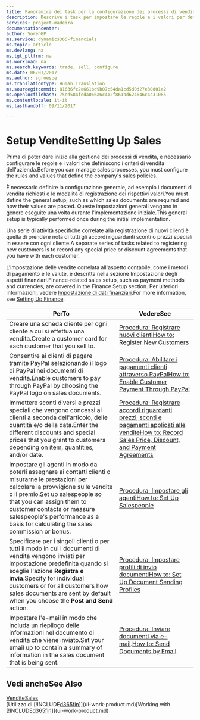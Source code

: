 ```yaml
---
title: Panoramica dei task per la configurazione dei processi di vendita | Documenti Microsoft
description: Descrive i task per impostare le regole e i valori per definire i criteri e processi di vendita.
services: project-madeira
documentationcenter: 
author: SorenGP
ms.service: dynamics365-financials
ms.topic: article
ms.devlang: na
ms.tgt_pltfrm: na
ms.workload: na
ms.search.keywords: trade, sell, configure
ms.date: 06/01/2017
ms.author: sgroespe
ms.translationtype: Human Translation
ms.sourcegitcommit: 81636fc2e661bd9b07c54da1cd5d0d27e30d01a2
ms.openlocfilehash: 75ed584feda066a6c412f861bd624646c4c31085
ms.contentlocale: it-it
ms.lasthandoff: 09/11/2017

---
```

# <a name="setting-up-sales"></a><span data-ttu-id="d65ab-103">Setup Vendite</span><span class="sxs-lookup"><span data-stu-id="d65ab-103">Setting Up Sales</span></span>
<span data-ttu-id="d65ab-104">Prima di poter dare inizio alla gestione dei processi di vendita, è necessario configurare le regole e i valori che definiscono i criteri di vendita dell'azienda.</span><span class="sxs-lookup"><span data-stu-id="d65ab-104">Before you can manage sales processes, you must configure the rules and values that define the company's sales policies.</span></span>

<span data-ttu-id="d65ab-105">È necessario definire la configurazione generale, ad esempio i documenti di vendita richiesti e le modalità di registrazione dei rispettivi valori.</span><span class="sxs-lookup"><span data-stu-id="d65ab-105">You must define the general setup, such as which sales documents are required and how their values are posted.</span></span> <span data-ttu-id="d65ab-106">Queste impostazioni generali vengono in genere eseguite una volta durante l'implementazione iniziale.</span><span class="sxs-lookup"><span data-stu-id="d65ab-106">This general setup is typically performed once during the initial implementation.</span></span>

<span data-ttu-id="d65ab-107">Una serie di attività specifiche correlate alla registrazione di nuovi clienti è quella di prendere nota di tutti gli accordi riguardanti sconti o prezzi speciali in essere con ogni cliente.</span><span class="sxs-lookup"><span data-stu-id="d65ab-107">A separate series of tasks related to registering new customers is to record any special price or discount agreements that you have with each customer.</span></span>

<span data-ttu-id="d65ab-108">L'impostazione delle vendite correlata all'aspetto contabile, come i metodi di pagamento e le valute, è descritta nella sezione Impostazione degli aspetti finanziari.</span><span class="sxs-lookup"><span data-stu-id="d65ab-108">Finance-related sales setup, such as payment methods and currencies, are covered in the Finance Setup section.</span></span> <span data-ttu-id="d65ab-109">Per ulteriori informazioni, vedere [Impostazione di dati finanziari](finance-setup-finance.md).</span><span class="sxs-lookup"><span data-stu-id="d65ab-109">For more information, see [Setting Up Finance](finance-setup-finance.md).</span></span>

| <span data-ttu-id="d65ab-110">Per</span><span class="sxs-lookup"><span data-stu-id="d65ab-110">To</span></span> | <span data-ttu-id="d65ab-111">Vedere</span><span class="sxs-lookup"><span data-stu-id="d65ab-111">See</span></span> |
| --- | --- |
| <span data-ttu-id="d65ab-112">Creare una scheda cliente per ogni cliente a cui si effettua una vendita.</span><span class="sxs-lookup"><span data-stu-id="d65ab-112">Create a customer card for each customer that you sell to.</span></span> |[<span data-ttu-id="d65ab-113">Procedura: Registrare nuovi clienti</span><span class="sxs-lookup"><span data-stu-id="d65ab-113">How to: Register New Customers</span></span>](sales-how-register-new-customers.md) |
| <span data-ttu-id="d65ab-114">Consentire ai clienti di pagare tramite PayPal selezionando il logo di PayPal nei documenti di vendita.</span><span class="sxs-lookup"><span data-stu-id="d65ab-114">Enable customers to pay through PayPal by choosing the PayPal logo on sales documents.</span></span> |[<span data-ttu-id="d65ab-115">Procedura: Abilitare i pagamenti clienti attraverso PayPal</span><span class="sxs-lookup"><span data-stu-id="d65ab-115">How to: Enable Customer Payment Through PayPal</span></span>](sales-how-enable-payment-service-extensions.md) |
| <span data-ttu-id="d65ab-116">Immettere sconti diversi e prezzi speciali che vengono concessi ai clienti a seconda dell'articolo, delle quantità e/o della data.</span><span class="sxs-lookup"><span data-stu-id="d65ab-116">Enter the different discounts and special prices that you grant to customers depending on item, quantities, and/or date.</span></span> |[<span data-ttu-id="d65ab-117">Procedura: Registrare accordi riguardanti prezzi, sconti e pagamenti applicati alle vendite</span><span class="sxs-lookup"><span data-stu-id="d65ab-117">How to: Record Sales Price, Discount, and Payment Agreements</span></span>](sales-how-record-sales-price-discount-payment-agreements.md) |
| <span data-ttu-id="d65ab-118">Impostare gli agenti in modo da poterli assegnare ai contatti clienti o misurarne le prestazioni per calcolare la provvigione sulle vendite o il premio.</span><span class="sxs-lookup"><span data-stu-id="d65ab-118">Set up salespeople so that you can assign them to customer contacts or measure salespeople's performance as a basis for calculating the sales commission or bonus.</span></span> |[<span data-ttu-id="d65ab-119">Procedura: Impostare gli agenti</span><span class="sxs-lookup"><span data-stu-id="d65ab-119">How to: Set Up Salespeople</span></span>](sales-how-setup-salespeople.md) |
| <span data-ttu-id="d65ab-120">Specificare per i singoli clienti o per tutti il modo in cui i documenti di vendita vengono inviati per impostazione predefinita quando si sceglie l'azione **Registra e invia**.</span><span class="sxs-lookup"><span data-stu-id="d65ab-120">Specify for individual customers or for all customers how sales documents are sent by default when you choose the **Post and Send** action.</span></span> |[<span data-ttu-id="d65ab-121">Procedura: Impostare profili di invio documenti</span><span class="sxs-lookup"><span data-stu-id="d65ab-121">How to: Set Up Document Sending Profiles</span></span>](sales-how-setup-document-send-profiles.md) |
| <span data-ttu-id="d65ab-122">Impostare l'e-mail in modo che includa un riepilogo delle informazioni nel documento di vendita che viene inviato.</span><span class="sxs-lookup"><span data-stu-id="d65ab-122">Set your email up to contain a summary of information in the sales document that is being sent.</span></span> |<span data-ttu-id="d65ab-123">[Procedura: Inviare documenti via e-mail](ui-how-send-documents-email.md).</span><span class="sxs-lookup"><span data-stu-id="d65ab-123">[How to: Send Documents by Email](ui-how-send-documents-email.md).</span></span> |

## <a name="see-also"></a><span data-ttu-id="d65ab-124">Vedi anche</span><span class="sxs-lookup"><span data-stu-id="d65ab-124">See Also</span></span>
[<span data-ttu-id="d65ab-125">Vendite</span><span class="sxs-lookup"><span data-stu-id="d65ab-125">Sales</span></span>](sales-manage-sales.md)  
<span data-ttu-id="d65ab-126">[Utilizzo di [!INCLUDE[d365fin](includes/d365fin_md.md)]](ui-work-product.md)</span><span class="sxs-lookup"><span data-stu-id="d65ab-126">[Working with [!INCLUDE[d365fin](includes/d365fin_md.md)]](ui-work-product.md)</span></span>

